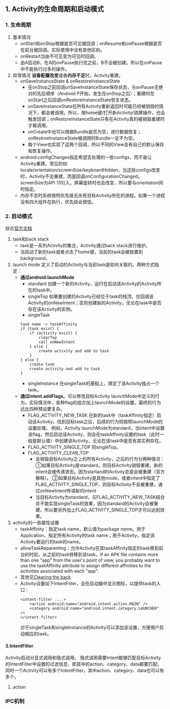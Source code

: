 ## 1. Activity的生命周期和启动模式
### 1. 生命周期
1. 基本情况
    * onStart和onStop根据是否可见被回调；onResume和onPause根据是否在前台被回调。实际使用中没有其他区别。
    * onRestart当由不可见变为可见时回调。
    * 由A启动B，在A的onPause执行完之前，B不会被创建。所以在onPause中不能执行过多的操作。
2. 异常情况
    **设备配置改变**或者**内存不足**时，Activity重建。
    * onSaveInstanceState & onRestoreInstanceState
        * 在onStop之前回调onSaveInstanceState保存状态，与onPause无绝对的先后顺序（Android P开始，发生在onStop之后）；重建时在onStart之后回调onRestoreInstanceState恢复状态。
        * onSaveInstanceState在所有Activity重新返回时可能已经被销毁的情况下，都会被调用。所以，按home键/打开新Activity/锁屏操作，也会触发回调；onRestoreInstanceState只有在Activity真的被销毁重建时才被调用。
        * onCreate中也可以根据Bundle是否为空，进行数据恢复；onRestroeInstanceState被调用时Bundle一定不为空。
        * 每个View也实现了这两个回调，所以不同的View会有自己的默认保存和恢复操作。
    * android:configChanges指定希望去处理的一些configs，而不是让Activity重建。常见的如locale/orientation/screenSize/keyboardHidden，当这些configs改变时，Activity不会重建，而是回调onConfigurationChanged。screenSize为API 13引入，屏幕旋转时也会改变，所以要与orientation同时指定。
    * 内存不足时系统按照优先级去杀死目标Activity所在的进程。如果一个进程没有四大组件在执行，优先级会很低。
### 2. 启动模式
综合[官方文档](https://developer.android.com/guide/components/activities/tasks-and-back-stack)
1. task和back stack
    * task是一系列Activity的集合，Activity通过back stack进行维护。
    * 当启动了新的task或者点击了home键，当前的task会被放置到background。
2. launch mode
	定义了启动的Activity与当前task是如何关联的。两种方式指定：
    * **通过android:launchMode**
        * standard
            创建一个新的Activity，运行在启动该Activity的Activity所在的task中。
        * singleTop
            如果要创建的Activity已经位于task的栈顶，仅回调该Activity的onNewIntent；否则创建新的Activity，无论在task中是否存在该Activity的实例。
        * singleTask
		```
		task name -> taskAffinity
		if (task exist) {
		    if (activity exist) {
		        clearTop
		        call onNewIntent
		    } else {
		        create activity and add to task
		    }
		} else {
		    create task
		    create activity and add to task
		}
		```
        * singleInstance
            在singleTask的基础上，限定了该Activity独占一个task。
    * **通过intent.addFlags**。可以修改目标Activity launchMode中定义的行为。实际情况中，各种flag的组合加上launchMode的设置，最终的行为远比四种预设要复杂。
        * FLAG_ACTIVITY_NEW_TASK
        在新的task中（taskAffinity指定）启动该Activity。找到目标task之后，后续的行为则按照launchMode的设置处理。
        例如，Activity launchMode为standard，当intent中设置该flag，然后启动该Activity，则会在taskAffinity设置的task（此时一般是默认值）中创建该Activity，无论在该task中是否有其实例存在。
        * FLAG_ACTIVITY_SINGLE_TOP
        同singleTop。
        * FLAG_ACTIVITY_CLEAR_TOP
            * 会销毁目标Activity之上的所有Activity，之后的行为分两种情况：
        ①如果目标Activity是standard，则目标Activity销毁重建，新的intent会被传递进去。因为startand的Activity总是会被重建（官方解释）。
        ②如果目标Activity是其他mode，或者intent中指定了FLAG_ACTIVITY_SINGLE_TOP，则目标Activity不会被重建，通过onNewIntent传递新的intent
            * 当目标Activity为standard，与FLAG_ACTIVITY_NEW_TASK结合并不能实现singleTask的效果，因为standard的Activity会被重建。所以要另外加上FLAG_ACTIVITY_SINGLE_TOP才可以达到效果。
3. activity的一些属性设置
    * taskAffinity：指定task name，默认值为package name。用于Application，指定所有Activity的task name；用于Activity，指定该Activity要运行的task的name。
    * allowTaskReparenting：允许Activity在其taskAffinity指定的task移到前台的时刻，从之前的task转移到该task。If an APK file contains more than one "app" from the user's point of view, you probably want to use the taskAffinity attribute to assign different affinities to the activities associated with each "app".
    * 其他见[Clearing the back](
https://developer.android.com/guide/components/activities/tasks-and-back-stack#Clearing)
    * Activity设置如下IntentFilter，会在启动器中显示图标，以提供task的入口：
        ```
        <intent-filter ... >
            <action android:name="android.intent.action.MAIN" />
            <category android:name="android.intent.category.LAUNCHER" />
        </intent-filter>
        ```
        对于singleTask和singleInstance的Activity可以添加该设置，方便用户启动相应的task。
        
#### 3.IntentFilter
Activity启动分显式调用和隐式调用。
隐式调用需要Intent能够匹配目标Activity的IntentFilter中设置的过滤信息，即其中的action、category、data都要匹配。同时一个Activity可以有多个IntentFilter，其中action、category、data也可以有多个。
1. action

### IPC机制
<!--stackedit_data:
eyJoaXN0b3J5IjpbMzIwMTg3NDUxLC0yMDg4NzQ2NjEyXX0=
-->